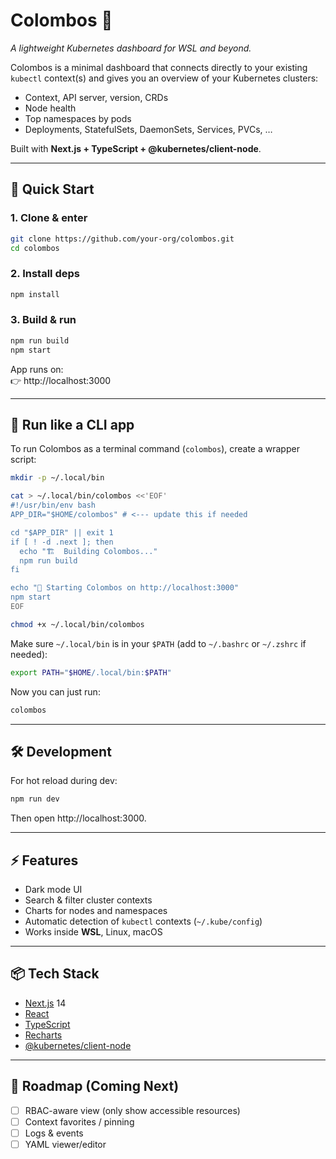 # Colombos 🐧  
*A lightweight Kubernetes dashboard for WSL and beyond.*

Colombos is a minimal dashboard that connects directly to your existing `kubectl` context(s) and gives you an overview of your Kubernetes clusters:  
- Context, API server, version, CRDs  
- Node health  
- Top namespaces by pods  
- Deployments, StatefulSets, DaemonSets, Services, PVCs, …  

Built with **Next.js + TypeScript + @kubernetes/client-node**.

---

## 🚀 Quick Start

### 1. Clone & enter
```bash
git clone https://github.com/your-org/colombos.git
cd colombos
```

### 2. Install deps
```bash
npm install
```

### 3. Build & run
```bash
npm run build
npm start
```

App runs on:  
👉 http://localhost:3000

---

## 🐚 Run like a CLI app

To run Colombos as a terminal command (`colombos`), create a wrapper script:

```bash
mkdir -p ~/.local/bin

cat > ~/.local/bin/colombos <<'EOF'
#!/usr/bin/env bash
APP_DIR="$HOME/colombos" # <--- update this if needed

cd "$APP_DIR" || exit 1
if [ ! -d .next ]; then
  echo "🏗️  Building Colombos..."
  npm run build
fi

echo "🚀 Starting Colombos on http://localhost:3000"
npm start
EOF

chmod +x ~/.local/bin/colombos
```

Make sure `~/.local/bin` is in your `$PATH` (add to `~/.bashrc` or `~/.zshrc` if needed):

```bash
export PATH="$HOME/.local/bin:$PATH"
```

Now you can just run:

```bash
colombos
```

---

## 🛠️ Development

For hot reload during dev:

```bash
npm run dev
```

Then open http://localhost:3000.

---

## ⚡ Features

- Dark mode UI
- Search & filter cluster contexts
- Charts for nodes and namespaces
- Automatic detection of `kubectl` contexts (`~/.kube/config`)
- Works inside **WSL**, Linux, macOS

---

## 📦 Tech Stack

- [Next.js](https://nextjs.org/) 14
- [React](https://reactjs.org/)
- [TypeScript](https://www.typescriptlang.org/)
- [Recharts](https://recharts.org/)
- [@kubernetes/client-node](https://github.com/kubernetes-client/javascript)

---

## 🧩 Roadmap (Coming Next)

- [ ] RBAC-aware view (only show accessible resources)  
- [ ] Context favorites / pinning  
- [ ] Logs & events  
- [ ] YAML viewer/editor  
